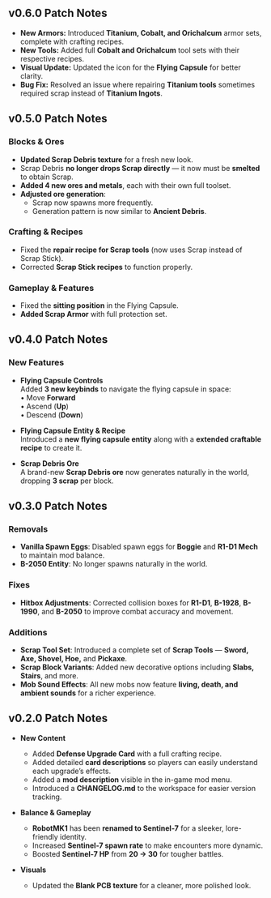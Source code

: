 ## v0.6.0 Patch Notes

- **New Armors:** Introduced **Titanium, Cobalt, and Orichalcum** armor sets, complete with crafting recipes.  
- **New Tools:** Added full **Cobalt and Orichalcum** tool sets with their respective recipes.  
- **Visual Update:** Updated the icon for the **Flying Capsule** for better clarity.  
- **Bug Fix:** Resolved an issue where repairing **Titanium tools** sometimes required scrap instead of **Titanium Ingots**.  

## v0.5.0 Patch Notes

### Blocks & Ores
- **Updated Scrap Debris texture** for a fresh new look.  
- Scrap Debris **no longer drops Scrap directly** — it now must be **smelted** to obtain Scrap.  
- **Added 4 new ores and metals**, each with their own full toolset.  
- **Adjusted ore generation**:
  - Scrap now spawns more frequently.  
  - Generation pattern is now similar to **Ancient Debris**.  

### Crafting & Recipes
- Fixed the **repair recipe for Scrap tools** (now uses Scrap instead of Scrap Stick).  
- Corrected **Scrap Stick recipes** to function properly.  

### Gameplay & Features
- Fixed the **sitting position** in the Flying Capsule.  
- **Added Scrap Armor** with full protection set.  

## v0.4.0 Patch Notes

### New Features
- **Flying Capsule Controls**  
  Added **3 new keybinds** to navigate the flying capsule in space:  
  • Move **Forward**  
  • Ascend (**Up**)  
  • Descend (**Down**)

- **Flying Capsule Entity & Recipe**  
  Introduced a **new flying capsule entity** along with a **extended craftable recipe** to create it.

- **Scrap Debris Ore**  
  A brand-new **Scrap Debris ore** now generates naturally in the world, dropping **3 scrap** per block.

## v0.3.0 Patch Notes

### Removals
- **Vanilla Spawn Eggs**: Disabled spawn eggs for **Boggie** and **R1-D1 Mech** to maintain mod balance.  
- **B-2050 Entity**: No longer spawns naturally in the world.

### Fixes
- **Hitbox Adjustments**: Corrected collision boxes for **R1-D1**, **B-1928**, **B-1990**, and **B-2050** to improve combat accuracy and movement.

### Additions
- **Scrap Tool Set**: Introduced a complete set of **Scrap Tools** — **Sword, Axe, Shovel, Hoe,** and **Pickaxe**.  
- **Scrap Block Variants**: Added new decorative options including **Slabs, Stairs**, and more.  
- **Mob Sound Effects**: All new mobs now feature **living, death, and ambient sounds** for a richer experience.

## v0.2.0 Patch Notes

- **New Content**
  - Added **Defense Upgrade Card** with a full crafting recipe.
  - Added detailed **card descriptions** so players can easily understand each upgrade’s effects.
  - Added a **mod description** visible in the in-game mod menu.
  - Introduced a **CHANGELOG.md** to the workspace for easier version tracking.

- **Balance & Gameplay**
  - **RobotMK1** has been **renamed to Sentinel-7** for a sleeker, lore-friendly identity.
  - Increased **Sentinel-7 spawn rate** to make encounters more dynamic.
  - Boosted **Sentinel-7 HP** from **20 → 30** for tougher battles.

- **Visuals**
  - Updated the **Blank PCB texture** for a cleaner, more polished look.

